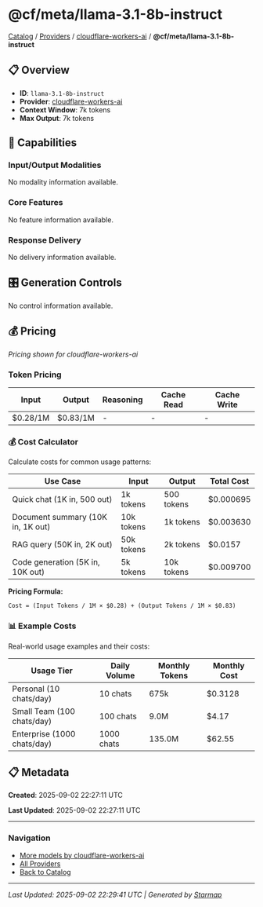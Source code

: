 # @cf/meta/llama-3.1-8b-instruct
  
[Catalog](../../../..) / [Providers](../../..) / [cloudflare-workers-ai](../..) / **@cf/meta/llama-3.1-8b-instruct**


## 📋 Overview
  
- **ID**: `llama-3.1-8b-instruct`
- **Provider**: [cloudflare-workers-ai](../)
- **Context Window**: 7k tokens
- **Max Output**: 7k tokens
  
## 🎯 Capabilities
  
### Input/Output Modalities
  
No modality information available.
  
### Core Features
  
No feature information available.
  
### Response Delivery
  
No delivery information available.
  
## 🎛️ Generation Controls
  
No control information available.
  
## 💰 Pricing
  
*Pricing shown for cloudflare-workers-ai*
  
  
### Token Pricing
  
| Input | Output | Reasoning | Cache Read | Cache Write |
|---------|---------|---------|---------|---------|
| $0.28/1M | $0.83/1M | - | - | - |

  
### 💰 Cost Calculator
  
Calculate costs for common usage patterns:
  
  
| Use Case | Input | Output | Total Cost |
|---------|---------|---------|---------|
| Quick chat (1K in, 500 out) | 1k tokens | 500 tokens | $0.000695 |
| Document summary (10K in, 1K out) | 10k tokens | 1k tokens | $0.003630 |
| RAG query (50K in, 2K out) | 50k tokens | 2k tokens | $0.0157 |
| Code generation (5K in, 10K out) | 5k tokens | 10k tokens | $0.009700 |

  
**Pricing Formula:**
  
```
Cost = (Input Tokens / 1M × $0.28) + (Output Tokens / 1M × $0.83)
```
  
### 📊 Example Costs
  
Real-world usage examples and their costs:
  
  
| Usage Tier | Daily Volume | Monthly Tokens | Monthly Cost |
|---------|---------|---------|---------|
| Personal (10 chats/day) | 10 chats | 675k | $0.3128 |
| Small Team (100 chats/day) | 100 chats | 9.0M | $4.17 |
| Enterprise (1000 chats/day) | 1000 chats | 135.0M | $62.55 |

  
## 📋 Metadata
  
**Created**: 2025-09-02 22:27:11 UTC
  
**Last Updated**: 2025-09-02 22:27:11 UTC
  
  
---
  
  
### Navigation

- [More models by cloudflare-workers-ai](../)
- [All Providers](../../../../providers)
- [Back to Catalog](../../../..)


---
_Last Updated: 2025-09-02 22:29:41 UTC | Generated by [Starmap](https://github.com/agentstation/starmap)_
